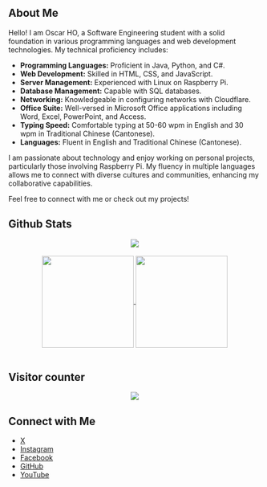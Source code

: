 ## About Me
Hello! I am Oscar HO, a Software Engineering student with a solid foundation in various programming languages and web development technologies. My technical proficiency includes:

- **Programming Languages:** Proficient in Java, Python, and C#.
- **Web Development:** Skilled in HTML, CSS, and JavaScript.
- **Server Management:** Experienced with Linux on Raspberry Pi.
- **Database Management:** Capable with SQL databases.
- **Networking:** Knowledgeable in configuring networks with Cloudflare.
- **Office Suite:** Well-versed in Microsoft Office applications including Word, Excel, PowerPoint, and Access.
- **Typing Speed:** Comfortable typing at 50-60 wpm in English and 30 wpm in Traditional Chinese (Cantonese).
- **Languages:** Fluent in English and Traditional Chinese (Cantonese).

I am passionate about technology and enjoy working on personal projects, particularly those involving Raspberry Pi. My fluency in multiple languages allows me to connect with diverse cultures and communities, enhancing my collaborative capabilities.

Feel free to connect with me or check out my projects!

## Github Stats
<div align="center">
  <a href="https://github-profile-summary-cards.vercel.app">
    <img align="center" src="https://github-profile-summary-cards.vercel.app/api/cards/profile-details?username=Flucus&theme=dark" />
  </a>
</div>

<br>

<div align="center">
  <a href="https://github.com/anuraghazra/github-readme-stats">
    <img height=183 align="center" src="https://github-readme-stats.vercel.app/api?username=Flucus&count_private=true&show_icons=true&theme=dark" />
  </a>
  
  <a href="https://github.com/anuraghazra/github-readme-stats">
    <img height=183 align="center" src="https://github-readme-stats.vercel.app/api/top-langs/?username=Flucus&layout=compact&langs_count=12&theme=dark" />
  </a>

</div>

<br>

##  Visitor counter

<p align="center">
  <img src="https://profile-counter.glitch.me/Flucus/count.svg" />
</p>

## Connect with Me

- [X](https://x.com/Flucus0929/)
- [Instagram](https://www.instagram.com/flucus.idv.hk/)
- [Facebook](https://www.facebook.com/flucus0929)
- [GitHub](https://github.com/Flucus)
- [YouTube](https://www.youtube.com/channel/UCDPqwAfdIp-YyGrNL7T4n6g)
